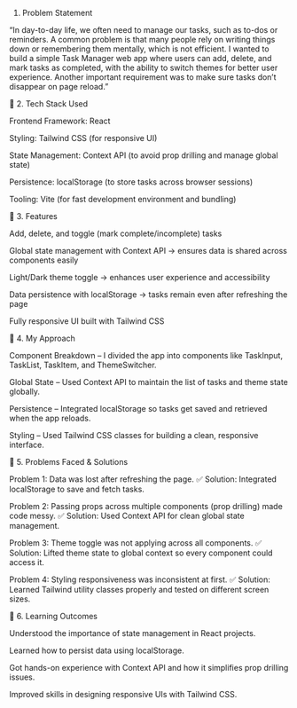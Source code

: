 1. Problem Statement

“In day-to-day life, we often need to manage our tasks, such as to-dos or reminders. A common problem is that many people rely on writing things down or remembering them mentally, which is not efficient. I wanted to build a simple Task Manager web app where users can add, delete, and mark tasks as completed, with the ability to switch themes for better user experience. Another important requirement was to make sure tasks don’t disappear on page reload.”

🔹 2. Tech Stack Used

Frontend Framework: React

Styling: Tailwind CSS (for responsive UI)

State Management: Context API (to avoid prop drilling and manage global state)

Persistence: localStorage (to store tasks across browser sessions)

Tooling: Vite (for fast development environment and bundling)

🔹 3. Features

Add, delete, and toggle (mark complete/incomplete) tasks

Global state management with Context API → ensures data is shared across components easily

Light/Dark theme toggle → enhances user experience and accessibility

Data persistence with localStorage → tasks remain even after refreshing the page

Fully responsive UI built with Tailwind CSS

🔹 4. My Approach

Component Breakdown – I divided the app into components like TaskInput, TaskList, TaskItem, and ThemeSwitcher.

Global State – Used Context API to maintain the list of tasks and theme state globally.

Persistence – Integrated localStorage so tasks get saved and retrieved when the app reloads.

Styling – Used Tailwind CSS classes for building a clean, responsive interface.

🔹 5. Problems Faced & Solutions

Problem 1: Data was lost after refreshing the page.
✅ Solution: Integrated localStorage to save and fetch tasks.

Problem 2: Passing props across multiple components (prop drilling) made code messy.
✅ Solution: Used Context API for clean global state management.

Problem 3: Theme toggle was not applying across all components.
✅ Solution: Lifted theme state to global context so every component could access it.

Problem 4: Styling responsiveness was inconsistent at first.
✅ Solution: Learned Tailwind utility classes properly and tested on different screen sizes.

🔹 6. Learning Outcomes

Understood the importance of state management in React projects.

Learned how to persist data using localStorage.

Got hands-on experience with Context API and how it simplifies prop drilling issues.

Improved skills in designing responsive UIs with Tailwind CSS.
